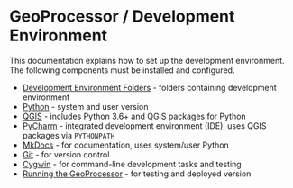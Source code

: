 # GeoProcessor / Development Environment #

This documentation explains how to set up the development environment.
The following components must be installed and configured.

* [Development Environment Folders](folders) - folders containing development environment
* [Python](python) - system and user version
* [QGIS](qgis) - includes Python 3.6+ and QGIS packages for Python
* [PyCharm](pycharm) - integrated development environment (IDE), uses QGIS packages via `PYTHONPATH`
* [MkDocs](mkdocs) - for documentation, uses system/user Python
* [Git](git) - for version control
* [Cygwin](cygwin) - for command-line development tasks and testing
* [Running the GeoProcessor](running) - for testing and deployed version
